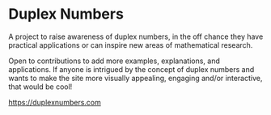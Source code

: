 # Duplex Numbers

A project to raise awareness of duplex numbers, in the off chance they have
practical applications or can inspire new areas of mathematical research.

Open to contributions to add more examples, explanations, and applications.
If anyone is intrigued by the concept of duplex numbers and wants to make the
site more visually appealing, engaging and/or interactive, that would be cool!

https://duplexnumbers.com

